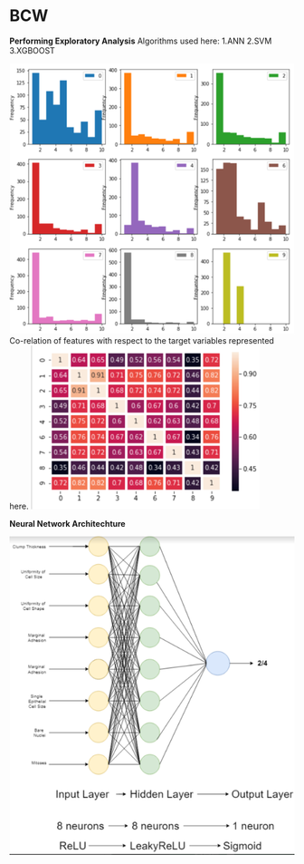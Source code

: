 # BCW
**Performing Exploratory Analysis**
Algorithms used here:
1.ANN
2.SVM
3.XGBOOST


![Data Distribution](https://github.com/Agrover112/BCW/blob/master/Images/Data%20Distributions.png)
Co-relation of features with respect to the target variables represented here.
![Matrix](https://github.com/Agrover112/BCW/blob/master/Images/PearsonsCorrelationMatrix.png)

**Neural Network Architechture**

![NeuralNetworkDiagram](https://github.com/Agrover112/BCW/blob/master/Images/NND.png)
